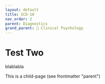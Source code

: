 ```yaml
---
layout: default
title: ICD-10
nav_order: 2
parent: Diagnostics
grand_parent: 📕 Clinical Psychology
---
```


# Test Two
blablabla

This is a child-page (see frontmatter "parent")